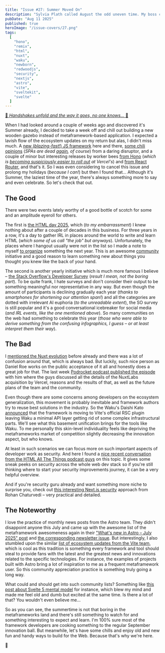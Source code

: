```yaml
---
title: "Issue #27: Summer Moved On"
description: "Sylvia Plath called August the odd uneven time. My boss calls it a long-waited vacation. Let's figure out who's wrong less."
pubDate: "Aug 11 2025"
published: true
heroImage: "/issue-covers/27.png"
tags:
  [
    "hono",
    "remix",
    "html",
    "nuxt",
    "waku",
    "newborn",
    "redwoodjs",
    "security",
    "nextjs",
    "astro",
    "vite",
    "sveltekit",
    "svelte"
  ]
---
```


[🎵 _Handshakes unfold and the way it goes, no one knows..._ 🎵](https://www.youtube.com/watch?v=oVl4qvHuY8g&list=PLYRq_7Yox1jDETeL_YgKUc8DXduCV9jA2&index=28)

When I had looked around a couple of weeks ago and discovered it's Summer already, I decided to take a week off and chill out building a new wooden gazebo instead of metaframework-based application. I expected a lavish flow of the ecosystem updates on my return but alas, I didn't miss much. A [new (_blazing-fast!_) JS framework](https://ryanskinner.com/posts/how-i-built-a-full-stack-react-framework-4x-faster-than-nextjs-with-4x-more-throughput) here and there, [some chili opinions](https://rwsdk.com/blog/spa-is-dead) (_SPAs are dead [again](https://metaframe.works/archive/26/#:~:text=Jon%20Alderson%20came%20up%20with%20a%20piece%20of%20developer%20wisdom%20full%20of%20contradictory%20opinions), of course_) from a daring disruptor, and a couple of minor but interesting releases by worker bees [from Hono](https://github.com/honojs/hono/releases/tag/v4.9.0) (_which is [becoming suspiciously easier to roll out](https://vercel.com/changelog/deploy-hono-backends-with-zero-configuration) at Vercel's_) and [from React Router](https://github.com/remix-run/react-router/blob/main/CHANGELOG.md#v780), and that's it. So I was even considering to cancel this issue and prolong my holidays (_because I can!_) but then I found that... Although it's Summer, the laziest time of the year, there's always something more to say and even celebrate. So let's check that out.

## The Good

There were two events lately worthy of a good bottle of scotch for some and an amplitude eyeroll for others.

The first is [the HTML day 2025](https://html.energy/html-day/2025/), which (_to my embarrassment_) I knew nothing about after a couple of decades in this business. For three years in a row, it's a day to gather IRL in places around the world to write and learn HTML (_which some of us call "the job" but anyways_). Unfortunately, the places where I hangout usually were not in the list so I made a note to myself [to organize](https://html.energy/html-day/2025/#organize) something the next year. This is an awesome [community](https://html.energy) initiative and a good reason to learn something new about things you thought you knew like the back of your hand.

The second is another yearly initiative which is much more famous I believe – [the Stack Overflow's Developer Survey](https://survey.stackoverflow.co/2025/) (_result I mean, not the boring part_). To be quite frank, I hate surveys and don't consider their output to be something meaningful nor representative in any way. But even though the amount of participants is declining gradually each year (_thanks to smartphones for shortening our attention span!_) and all the categories are dotted with irrelevant AI euphoria (_to the unreadable extent_), the SO survey is still popular and it's a good conversational icebreaker for social media (_and IRL events, like the one mentioned above_). So many communities on the web had something to celebrate this year (_those who were able to derive something from the confusing infographics, I guess – or at least interpret them their way_).

## The Bad

I [mentioned the Nuxt evolution](https://metaframe.works/archive/24/#:~:text=NuxtLabs%2C%20developers%20of%20Nuxt%20and%20Nitro%2C%20along%20with%20some%20other%20crucial%20parts%20of%20modern%20metaframeworks%20tooling%2C%20joined%20the%20company) before already and there was a lot of confusion around that, which is always bad. But luckily, such nice person as Daniel Roe works on the public acceptance of it all and honestly does a great job for that. The last week [Podrocket podcast published the episode](https://podrocket.logrocket.com/nuxtlabs-joins-vercel-daniel-roe) with him where the guys discussed all the details of the NuxtLabs acquisition by Vercel, reasons and the results of that, as well as the future plans of the team and the community.

Even though there are some concerns among developers on the ecosystem generalization, this movement is probably inevitable and framework authors try to reuse best solutions in the industry. So the Waku's Daishi Kato [announced](https://newsletter.daishikato.com/p/waku-gains-vite-rsc-support) that the framework is moving to Vite's official RSC plugin leaving Waku a minimal API layer getting rid of some complex infrastructural parts. We'll see what this basement unification brings for the tools like Waku. To me personally this skin-level individuality feels like depriving the metaframeworks market of competition slightly decreasing the innovation aspect, but who knows.

At least in such scenarios we can focus more on such important aspects of developer work as security. And here I found a [nice recent conversation from the HTML All The Things podcast guys](https://www.htmlallthethings.com/podcasts/we-should-care-more-about-web-app-security) on this topic. It gives some sneak peeks on security across the whole web dev stack so if you're still thinking where to start your security improvements journey, it can be a very helpful overview.

And if you're security guru already and want something more niche to surprise you, check out [this interesting Next.js security](https://phase.dev/blog/instrumenting-nextjs-with-runtime-secret-injection/) approach from Rohan Chaturvedi – very practical and detailed.

## The Noteworthy

I love the practice of monthly news posts from the Astro team. They didn't disappoint anyone this July and came up with the awesome list of the metaframework awesomeness again in their ["What's new in Astro – July 2025" post](https://astro.build/blog/whats-new-july-2025/) and [the corresponding newsletter issue](https://buttondown.com/withastro/archive/the-astro-post-july-2025/). But interestingly, I also stumbled upon the similar [list of ecosystem updates from the Vite team](https://voidzero.dev/posts/whats-new-jul-2025), which is cool as this tradition is something every framework and tool should steal to provide fans with the latest and the greatest news and innovations related to the specific technologies. For instance, the examples of projects built with Astro bring a lot of inspiration to me as a frequent metaframework user. So this community appreciation practice is something truly going a long way.

What could and should get into such community lists? Something like [this post about Svelte 5 mental model](https://lihautan.com/compile-svelte-5-in-your-head) for instance, which blew my mind and made me feel old and dumb but excited at the same time. Is there a lot of that? You wouldn't even believe me...

So as you can see, the summertime is not that boring in the metaframeworks land and there's still something to watch for and something interesting to expect and learn. I'm 100% sure most of the framework developers are cooking something to the regular September innovation ball. But meanwhile, let's have some chills and enjoy old and new fun and handy ways to build for the Web. Because that's why we're here.

👋

